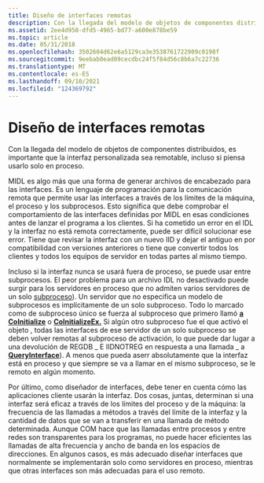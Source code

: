 ```yaml
---
title: Diseño de interfaces remotas
description: Con la llegada del modelo de objetos de componentes distribuidos, es importante que la interfaz personalizada sea remotable, incluso si piensa usarlo solo en proceso.
ms.assetid: 2ee4d950-dfd5-4965-bd77-a600e878be59
ms.topic: article
ms.date: 05/31/2018
ms.openlocfilehash: 3502604d62e6a5129ca3e3538761722909c0198f
ms.sourcegitcommit: 9eebab0ead09cecdbc24f5f84d56c8b6a7c22736
ms.translationtype: MT
ms.contentlocale: es-ES
ms.lasthandoff: 09/10/2021
ms.locfileid: "124369792"
---
```

# <a name="designing-remotable-interfaces"></a>Diseño de interfaces remotas

Con la llegada del modelo de objetos de componentes distribuidos, es importante que la interfaz personalizada sea remotable, incluso si piensa usarlo solo en proceso.

MIDL es algo más que una forma de generar archivos de encabezado para las interfaces. Es un lenguaje de programación para la comunicación remota que permite usar las interfaces a través de los límites de la máquina, el proceso y los subprocesos. Esto significa que debe comprobar el comportamiento de las interfaces definidas por MIDL en esas condiciones antes de lanzar el programa a los clientes. Si ha cometido un error en el IDL y la interfaz no está remota correctamente, puede ser difícil solucionar ese error. Tiene que revisar la interfaz con un nuevo IID y dejar el antiguo en por compatibilidad con versiones anteriores o tiene que convertir todos los clientes y todos los equipos de servidor en todas partes al mismo tiempo.

Incluso si la interfaz nunca se usará fuera de proceso, se puede usar entre subprocesos. El peor problema para un archivo IDL no desactivado puede surgir para los servidores en proceso que no admiten varios servidores de un solo [subproceso](single-threaded-apartments.md)). Un servidor que no especifica un modelo de subprocesos es implícitamente de un solo subproceso. Todo lo marcado como de subproceso único se fuerza al subproceso que primero llamó [**a CoInitialize**](/windows/desktop/api/Objbase/nf-objbase-coinitialize) o [**CoInitializeEx.**](/windows/desktop/api/combaseapi/nf-combaseapi-coinitializeex) Si algún otro subproceso fue el que activó el objeto , todas las interfaces de ese servidor de un solo subproceso se deben volver remotas al subproceso de activación, lo que puede dar lugar a una devolución de REGDB \_ E IIDNOTREG en respuesta a una llamada \_ a [**QueryInterface**](/windows/desktop/api/Unknwn/nf-unknwn-iunknown-queryinterface(q))). A menos que pueda aserr absolutamente que la interfaz está en proceso y que siempre se va a llamar en el mismo subproceso, se le remoto en algún momento.

Por último, como diseñador de interfaces, debe tener en cuenta cómo las aplicaciones cliente usarán la interfaz. Dos cosas, juntas, determinan si una interfaz será eficaz a través de los límites del proceso y de la máquina: la frecuencia de las llamadas a métodos a través del límite de la interfaz y la cantidad de datos que se van a transferir en una llamada de método determinada. Aunque COM hace que las llamadas entre procesos y entre redes son transparentes para los programas, no puede hacer eficientes las llamadas de alta frecuencia y ancho de banda en los espacios de direcciones. En algunos casos, es más adecuado diseñar interfaces que normalmente se implementarán solo como servidores en proceso, mientras que otras interfaces son más adecuadas para el uso remoto.

 

 




